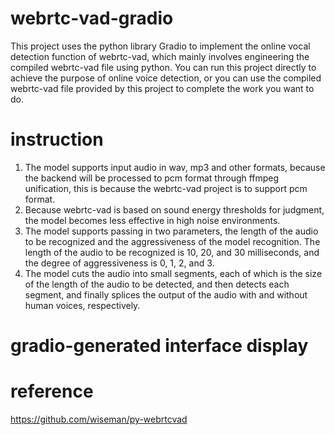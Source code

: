 # webrtc-vad-gradio
This project uses the python library Gradio to implement the online vocal detection function of webrtc-vad, which mainly involves engineering the compiled webrtc-vad file using python. You can run this project directly to achieve the purpose of online voice detection, or you can use the compiled webrtc-vad file provided by this project to complete the work you want to do.

# instruction
1. The model supports input audio in wav, mp3 and other formats, because the backend will be processed to pcm format through ffmpeg unification, this is because the webrtc-vad project is to support pcm format.
2. Because webrtc-vad is based on sound energy thresholds for judgment, the model becomes less effective in high noise environments.
3. The model supports passing in two parameters, the length of the audio to be recognized and the aggressiveness of the model recognition. The length of the audio to be recognized is 10, 20, and 30 milliseconds, and the degree of aggressiveness is 0, 1, 2, and 3.
4. The model cuts the audio into small segments, each of which is the size of the length of the audio to be detected, and then detects each segment, and finally splices the output of the audio with and without human voices, respectively.

# gradio-generated interface display

# reference
https://github.com/wiseman/py-webrtcvad
